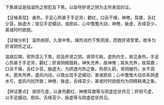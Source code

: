 下焦病证是指温热之邪犯及下焦，以劫夺肝肾之阴为主所表现的证。

【证候表现】
身热，手足心热甚于手足背，颧红，口舌干燥，神倦，耳聋，舌红少苔，脉虚大；或见手足蠕动，或瘛疭，心中憺憺大动，神倦，脉虚，舌绛苔少，甚或时时欲脱。

【证候分析】
温热病邪，久居中焦，燥热消灼下焦阴液，而致肝肾受累，故多为肝肾阴伤之证。

温病后期，邪热深入下焦，损及肝肾之阴。肾阴亏耗，虚热内生，故见身热，手足心热甚于手足背，颧红；肝肾阴精既耗，神失充养，故神倦；耳失充养，故耳聋；口舌干燥，舌红少苔，脉虚大，为阴虚内热之象。热邪久羁，肾阴被灼，水不涵木，筋失所养，虚风内动，以致出现手足蠕动，甚或瘛疭；心中憺憺大动亦系阴虚水亏，虚风内扰所致；神倦，脉虚，舌绛苔少，甚或时时欲脱均为阴精耗竭之象。

【辨证要点】
肾阴亏虚，以身热颧红、神倦耳聋等与阴虚症状共见；肝阴亏虚，以手足蠕动、瘛疭、舌绛苔少、脉虚等与阴虚症状共见。